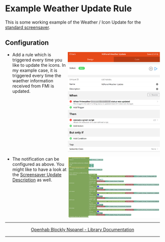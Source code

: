 # Example Weather Update Rule

This is some working example of the Weather / Icon Update for the [standard screensaver](https://docs.nspanel.pky.eu/img/screensaver.png).

## Configuration

[<img src="img/openhab_rules_weatherupdate.png" align="right" width="300">](img/openhab_rules_weatherupdate.png)

- Add a rule which is triggered every time you like to update the icons. In my example case, it is triggered every time the waether information received from FMI is updated.

<br clear="right"/>

[<img src="img/openhab_rules_weatherupdate_script.png" align="right" width="300">](img/openhab_rules_weatherupdate_script.png)

- The notification can be configured as above. You might like to have a look at the [Screensaver Update Description](blockLibrary_nspanel_screensaver_updateStandard.md) as well.

<br clear="right"/>

---

[<p style="text-align: center;">Openhab Blockly Nspanel - Library Documentation</p>](README.md)

---
